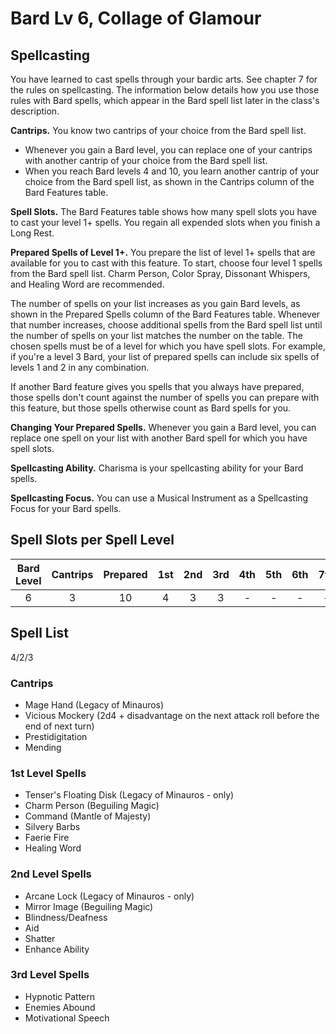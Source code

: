 # Bard Lv 6, Collage of Glamour

## Spellcasting

You have learned to cast spells through your bardic arts. See chapter 7 for the rules on spellcasting. The information below details how you use those rules with Bard spells, which appear in the Bard spell list later in the class's description.

**Cantrips.** You know two cantrips of your choice from the Bard spell list.
- Whenever you gain a Bard level, you can replace one of your cantrips with another cantrip of your choice from the Bard spell list.
- When you reach Bard levels 4 and 10, you learn another cantrip of your choice from the Bard spell list, as shown in the Cantrips column of the Bard Features table.

**Spell Slots.** The Bard Features table shows how many spell slots you have to cast your level 1+ spells. You regain all expended slots when you finish a Long Rest.

**Prepared Spells of Level 1+.** You prepare the list of level 1+ spells that are available for you to cast with this feature. To start, choose four level 1 spells from the Bard spell list. Charm Person, Color Spray, Dissonant Whispers, and Healing Word are recommended.

The number of spells on your list increases as you gain Bard levels, as shown in the Prepared Spells column of the Bard Features table. Whenever that number increases, choose additional spells from the Bard spell list until the number of spells on your list matches the number on the table. The chosen spells must be of a level for which you have spell slots. For example, if you're a level 3 Bard, your list of prepared spells can include six spells of levels 1 and 2 in any combination.

If another Bard feature gives you spells that you always have prepared, those spells don't count against the number of spells you can prepare with this feature, but those spells otherwise count as Bard spells for you.

**Changing Your Prepared Spells.** Whenever you gain a Bard level, you can replace one spell on your list with another Bard spell for which you have spell slots.

**Spellcasting Ability.** Charisma is your spellcasting ability for your Bard spells.

**Spellcasting Focus.** You can use a Musical Instrument as a Spellcasting Focus for your Bard spells.

## Spell Slots per Spell Level

| Bard Level | Cantrips | Prepared | 1st | 2nd | 3rd | 4th | 5th | 6th | 7th | 8th | 9th |
|:----------:|:--------:|:--------:|:---:|:---:|:---:|:---:|:---:|:---:|:---:|:---:|:---:|
|     6      |    3     |    10    |  4  |  3  |  3  |  -  |  -  |  -  |  -  |  -  |  -  |

## Spell List

4/2/3

### Cantrips

- Mage Hand (Legacy of Minauros)
- Vicious Mockery (2d4 + disadvantage on the next attack roll before the end of next turn)
- Prestidigitation
- Mending

### 1st Level Spells

- Tenser's Floating Disk (Legacy of Minauros - only)
- Charm Person (Beguiling Magic)
- Command (Mantle of Majesty)
- Silvery Barbs
- Faerie Fire
- Healing Word

### 2nd Level Spells

- Arcane Lock (Legacy of Minauros - only)
- Mirror Image (Beguiling Magic)
- Blindness/Deafness <!--anti-mage-->
- Aid
- Shatter
- Enhance Ability

### 3rd Level Spells

- Hypnotic Pattern
- Enemies Abound
- Motivational Speech
